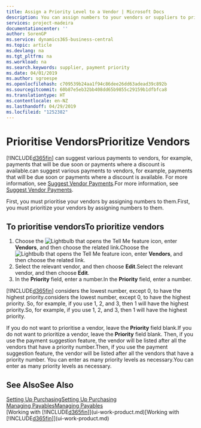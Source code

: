 ```yaml
---
title: Assign a Priority Level to a Vendor | Microsoft Docs
description: You can assign numbers to your vendors or suppliers to prioritise them and facilitate payment suggestions in Business Central.
services: project-madeira
documentationcenter: ''
author: SorenGP
ms.service: dynamics365-business-central
ms.topic: article
ms.devlang: na
ms.tgt_pltfrm: na
ms.workload: na
ms.search.keywords: supplier, payment priority
ms.date: 04/01/2019
ms.author: sgroespe
ms.openlocfilehash: c709539b24aa1f94c86dee26dd63adead39c892b
ms.sourcegitcommit: 60b87e5eb32bb408dd65b9855c29159b1dfbfca8
ms.translationtype: HT
ms.contentlocale: en-NZ
ms.lasthandoff: 04/29/2019
ms.locfileid: "1252382"
---
```

# <a name="prioritize-vendors"></a><span data-ttu-id="8adf7-103">Prioritise Vendors</span><span class="sxs-lookup"><span data-stu-id="8adf7-103">Prioritize Vendors</span></span>
[!INCLUDE[d365fin](includes/d365fin_md.md)] <span data-ttu-id="8adf7-104">can suggest various payments to vendors, for example, payments that will be due soon or payments where a discount is available.</span><span class="sxs-lookup"><span data-stu-id="8adf7-104">can suggest various payments to vendors, for example, payments that will be due soon or payments where a discount is available.</span></span> <span data-ttu-id="8adf7-105">For more information, see [Suggest Vendor Payments](payables-how-suggest-vendor-payments.md).</span><span class="sxs-lookup"><span data-stu-id="8adf7-105">For more information, see [Suggest Vendor Payments](payables-how-suggest-vendor-payments.md).</span></span>

<span data-ttu-id="8adf7-106">First, you must prioritise your vendors by assigning numbers to them.</span><span class="sxs-lookup"><span data-stu-id="8adf7-106">First, you must prioritize your vendors by assigning numbers to them.</span></span>

## <a name="to-prioritize-vendors"></a><span data-ttu-id="8adf7-107">To prioritise vendors</span><span class="sxs-lookup"><span data-stu-id="8adf7-107">To prioritize vendors</span></span>
1. <span data-ttu-id="8adf7-108">Choose the ![Lightbulb that opens the Tell Me feature](media/ui-search/search_small.png "Tell me what you want to do") icon, enter **Vendors**, and then choose the related link.</span><span class="sxs-lookup"><span data-stu-id="8adf7-108">Choose the ![Lightbulb that opens the Tell Me feature](media/ui-search/search_small.png "Tell me what you want to do") icon, enter **Vendors**, and then choose the related link.</span></span>
2. <span data-ttu-id="8adf7-109">Select the relevant vendor, and then choose **Edit**.</span><span class="sxs-lookup"><span data-stu-id="8adf7-109">Select the relevant vendor, and then choose **Edit**.</span></span>
3. <span data-ttu-id="8adf7-110">In the **Priority** field, enter a number.</span><span class="sxs-lookup"><span data-stu-id="8adf7-110">In the **Priority** field, enter a number.</span></span>

[!INCLUDE[d365fin](includes/d365fin_md.md)] <span data-ttu-id="8adf7-111">considers the lowest number, except 0, to have the highest priority.</span><span class="sxs-lookup"><span data-stu-id="8adf7-111">considers the lowest number, except 0, to have the highest priority.</span></span> <span data-ttu-id="8adf7-112">So, for example, if you use 1, 2, and 3, then 1 will have the highest priority.</span><span class="sxs-lookup"><span data-stu-id="8adf7-112">So, for example, if you use 1, 2, and 3, then 1 will have the highest priority.</span></span>

<span data-ttu-id="8adf7-113">If you do not want to prioritise a vendor, leave the **Priority** field blank.</span><span class="sxs-lookup"><span data-stu-id="8adf7-113">If you do not want to prioritize a vendor, leave the **Priority** field blank.</span></span> <span data-ttu-id="8adf7-114">Then, if you use the payment suggestion feature, the vendor will be listed after all the vendors that have a priority number.</span><span class="sxs-lookup"><span data-stu-id="8adf7-114">Then, if you use the payment suggestion feature, the vendor will be listed after all the vendors that have a priority number.</span></span> <span data-ttu-id="8adf7-115">You can enter as many priority levels as necessary.</span><span class="sxs-lookup"><span data-stu-id="8adf7-115">You can enter as many priority levels as necessary.</span></span>

## <a name="see-also"></a><span data-ttu-id="8adf7-116">See Also</span><span class="sxs-lookup"><span data-stu-id="8adf7-116">See Also</span></span>
[<span data-ttu-id="8adf7-117">Setting Up Purchasing</span><span class="sxs-lookup"><span data-stu-id="8adf7-117">Setting Up Purchasing</span></span>](purchasing-setup-purchasing.md)  
[<span data-ttu-id="8adf7-118">Managing Payables</span><span class="sxs-lookup"><span data-stu-id="8adf7-118">Managing Payables</span></span>](payables-manage-payables.md)  
<span data-ttu-id="8adf7-119">[Working with [!INCLUDE[d365fin](includes/d365fin_md.md)]](ui-work-product.md)</span><span class="sxs-lookup"><span data-stu-id="8adf7-119">[Working with [!INCLUDE[d365fin](includes/d365fin_md.md)]](ui-work-product.md)</span></span>
